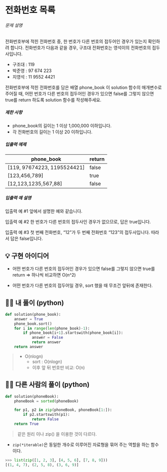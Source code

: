 # 전화번호 목록

###### 문제 설명

전화번호부에 적힌 전화번호 중, 한 번호가 다른 번호의 접두어인 경우가 있는지 확인하려 합니다.
전화번호가 다음과 같을 경우, 구조대 전화번호는 영석이의 전화번호의 접두사입니다.

- 구조대 : 119
- 박준영 : 97 674 223
- 지영석 : 11 9552 4421

전화번호부에 적힌 전화번호를 담은 배열 phone_book 이 solution 함수의 매개변수로 주어질 때, 어떤 번호가 다른 번호의 접두어인 경우가 있으면 false를 그렇지 않으면 true를 return 하도록 solution 함수를 작성해주세요.

##### 제한 사항

- phone_book의 길이는 1 이상 1,000,000 이하입니다.
- 각 전화번호의 길이는 1 이상 20 이하입니다.

##### 입출력 예제

| phone_book                  | return |
| --------------------------- | ------ |
| [119, 97674223, 1195524421] | false  |
| [123,456,789]               | true   |
| [12,123,1235,567,88]        | false  |

##### 입출력 예 설명

입출력 예 #1
앞에서 설명한 예와 같습니다.

입출력 예 #2
한 번호가 다른 번호의 접두사인 경우가 없으므로, 답은 true입니다.

입출력 예 #3
첫 번째 전화번호, “12”가 두 번째 전화번호 “123”의 접두사입니다. 따라서 답은 false입니다.





## 💡 구현 아이디어

- 어떤 번호가 다른 번호의 접두어인 경우가 있으면 false를 그렇지 않으면 true를 return => 하나씩 비교하면 O(n^2)

- 어떤 번호가 다른 번호의 접두어일 경우, sort 했을 때 무조건 앞뒤에 존재한다.

  



## 🙆‍♀️ 내 풀이 (python)

```python
def solution(phone_book):
    answer = True
    phone_book.sort()
    for i in range(len(phone_book)-1):
        if phone_book[i+1].startswith(phone_book[i]):
            answer = False
            return answer
    return answer
```

> - O(nlogn)
>   - sort : O(nlogn)
>   - 이후 앞 뒤 번호만 비교: O(n)





## 🙆‍♂️ 다른 사람의 풀이 (python)

```python
def solution(phoneBook):
    phoneBook = sorted(phoneBook)

    for p1, p2 in zip(phoneBook, phoneBook[1:]):
        if p2.startswith(p1):
            return False
    return True
```

> 같은 원리 이나 zip() 을 이용한 것이 다르다.



- `zip(*iterable)`은 동일한 개수로 이루어진 자료형을 묶어 주는 역할을 하는 함수이다.

```python
>>> list(zip([1, 2, 3], [4, 5, 6], [7, 8, 9]))
[(1, 4, 7), (2, 5, 8), (3, 6, 9)]
```

